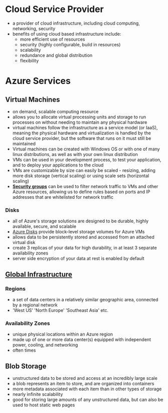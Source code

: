 # Cloud Service Provider 
- a provider of cloud infrastructure, including cloud computing, networking, security
- benefits of using cloud based infrastructure include:
    - more efficient use of resources
    - security (highly configurable, build in resources)
    - scalability
    - redundance and global distribution
    - flexibility

# Azure Services

## Virtual Machines
- on demand, scalable computing resource
- allows you to allocate virtual processing units and storage to run processes on without needing to maintain any physical hardware
- virtual machines follow the infrastructure as a service model (or IaaS), meaning the physical hardware and virtualization is handled by the cloud service provider, but the software that runs on it must still be maintained
- Virtual machines can be created with Windows OS or with one of many linux distributions, as well as with your own linux distribution
- VMs can be used in your development process, to test your application, and to deploy your applications to the cloud 
- VMs are customizable by size can easily be scaled - resizing, adding more disk storage (vertical scaling) or using scale sets (horizontal scaling)
- [**Security groups**](https://docs.microsoft.com/en-us/azure/virtual-network/network-security-groups-overview) can be used to filter network traffic to VMs and other Azure resources, allowing us to define rules based on ports and IP addresses that are whitelisted for network traffic

### Disks
- all of Azure's storage solutions are designed to be durable, highly available, secure, and scalable
- [Azure Disks](https://docs.microsoft.com/en-us/azure/virtual-machines/managed-disks-overview) provide block-level storage volumes for Azure VMs
- allows data to be persistently stored and accessed from an attached virtual disk
- create 3 replicas of your data for high durability, in at least 3 separate availability zones
- server side encryption of your data at rest is enabled by default

## [Global Infrastructure](https://azure.microsoft.com/en-us/global-infrastructure/geographies/#geographies)

### Regions 
- a set of data centers in a relatively similar geographic area, connected by a regional network 
- 'West US' 'North Europe' 'Southeast Asia' etc.

### Availability Zones
- unique physical locations within an Azure region
- made up of one or more data center(s) equipped with independent power, cooling, and networking
- often times 

## Blob Storage
- unstructured data to be stored and access at an incredibly large scale
- a blob represents an item to store, and are organized into containers
- more metadata associated with each item than in other types of storage
- nearly infinite scalability
- good for storing large amounts of any unstructured data, but can also be used to host static web pages

<!-- 
# DevOps 

## [Continuous Integration, Continuous Delivery, Continuous Deployment](https://www.atlassian.com/continuous-delivery/principles/continuous-integration-vs-delivery-vs-deployment)

![dev ops concepts](./ci-vs-cd-devops-difference.jpg)
(image source: https://www.bmc.com/blogs/continuous-delivery-continuous-deployment-continuous-integration-whats-difference/) -->